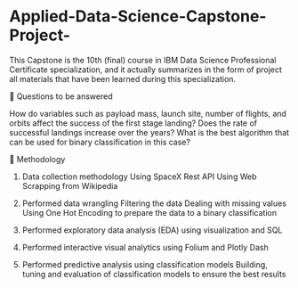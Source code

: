 # Applied-Data-Science-Capstone-Project-
This Capstone is the 10th (final) course in IBM Data Science Professional Certificate specialization, and it actually summarizes in the form of project all materials that have been learned during this specialization.

📄 Questions to be answered

How do variables such as payload mass, launch site, number of flights, and orbits affect the success of the first stage landing?
Does the rate of successful landings increase over the years?
What is the best algorithm that can be used for binary classification in this case?


📄 Methodology

1. Data collection methodology
Using SpaceX Rest API
Using Web Scrapping from Wikipedia

2. Performed data wrangling
Filtering the data
Dealing with missing values
Using One Hot Encoding to prepare the data to a binary classification

3. Performed exploratory data analysis (EDA) using visualization and SQL
   
4. Performed interactive visual analytics using Folium and Plotly Dash
   
6. Performed predictive analysis using classification models
Building, tuning and evaluation of classification models to ensure the best results
